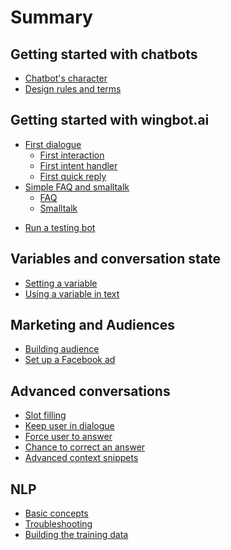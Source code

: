 # Summary

## Getting started with chatbots

<!--* Finding purpose of chatbot
* Principles of building chatbot-->
* [Chatbot's character](buildingABot/yourCharacter.md)
* [Design rules and terms](buildingABot/rulesAndTerms.md)

## Getting started with wingbot.ai

* [First dialogue](buildingABot/createDialogue/create_dialogue.md)
    * [First interaction](buildingABot/createDialogue/create_dialogue.md#create-basic-dialogue-with-interaction)
    * [First intent handler](buildingABot/createDialogue/create_dialogue.md#handle-user-responses)
    * [First quick reply](buildingABot/createDialogue/create_dialogue.md#quick-replies-of-user)
* [Simple FAQ and smalltalk](buildingABot/faq/smalltalk_faq.md)
    * [FAQ](buildingABot/faq/smalltalk_faq.md#answers-to-frequently-asked-questions-and-common-cases)
    * [Smalltalk](buildingABot/faq/smalltalk_faq.md#smalltalk-with-chatbot)
<!-- * [Service interactions](buildingABot/serviceInteractions/service_interactions.md) -->
* [Run a testing bot](buildingABot/testing/testing.md)

## Variables and conversation state

* [Setting a variable](conversationPatterns/settingVariable/settingVariable.md)
* [Using a variable in text](conversationPatterns/usingTheVariableInText/usingTheVariableInText.md)

## Marketing and Audiences

* [Building audience](buildingABot/buildingAudience/building_audience.md)
* [Set up a Facebook ad](buildingABot/setFacebookAd/set_facebook_ad.md)

## Advanced conversations

* [Slot filling](conversationPatterns/slotFilling/slotFilling.md)
* [Keep user in dialogue](context/keepUserInContext/keepUserInContext.md)
* [Force user to answer](context/AnswerTheQuestion/AnswerTheQuestion.md)
* [Chance to correct an answer](context/ChanceToCorrectAnswer/ChanceToCorrectAnswer.md)
* [Advanced context snippets](context/HelpersForKeepingUserInContext/snippetsForContext.md)

## NLP

* [Basic concepts](nlp/understanding.md)
* [Troubleshooting](nlp/troubleshooting.md)
* [Building the training data](nlp/advancedNlp.md)

<!--
## Update your chatbot to next level

* Analyze chatbot
* Friendly chatbot
* Send campaign to users -->

<!--## Wingbot features

* Interactions
    * Message
    * Media
    * Go to
    * Button
    * Carousel
    * Subscripton
    * Plugin
    * Snipet

* Audiences

* Campaigns

* NLP
    * Intents
        * Global intent
        * Local intent
        * Handler of intent
    * Entities

* Settings





* [Getting Started](README.md)

## Conversational patterns

* [Asking an open question](conversationPatterns/openQuestions.md)



* [Smalltalk conversation (freeform)](buildingABot/smalltalk.md)
* [Advanced conversation (structured)](buildingABot/advandedConversationTree.md)-->
